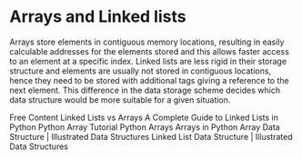 # Arrays and Linked lists

Arrays store elements in contiguous memory locations, resulting in easily calculable addresses for the elements stored and this allows faster access to an element at a specific index. Linked lists are less rigid in their storage structure and elements are usually not stored in contiguous locations, hence they need to be stored with additional tags giving a reference to the next element. This difference in the data storage scheme decides which data structure would be more suitable for a given situation.

<ResourceGroupTitle>Free Content</ResourceGroupTitle>
<BadgeLink colorScheme='yellow' badgeText='Read' href='https://www.geeksforgeeks.org/linked-list-vs-array/'>Linked Lists vs Arrays</BadgeLink>
<BadgeLink colorScheme='yellow' badgeText='Read' href='https://towardsdatascience.com/a-complete-guide-to-linked-lists-in-python-c52b6cb005'>A Complete Guide to Linked Lists in Python</BadgeLink>
<BadgeLink colorScheme='yellow' badgeText='Read' href='https://www.freecodecamp.org/news/python-array-tutorial-define-index-methods/'>Python Array Tutorial</BadgeLink>
<BadgeLink colorScheme='yellow' badgeText='Read' href='https://www.geeksforgeeks.org/python-arrays/'>Python Arrays</BadgeLink>
<BadgeLink colorScheme='yellow' badgeText='Read' href='https://www.edureka.co/blog/arrays-in-python/'>Arrays in Python</BadgeLink>
<BadgeLink colorScheme='red' badgeText='Watch' href='https://www.youtube.com/watch?v=QJNwK2uJyGs'>Array Data Structure | Illustrated Data Structures</BadgeLink>
<BadgeLink colorScheme='red' badgeText='Watch' href='https://www.youtube.com/watch?v=odW9FU8jPRQ'>Linked List Data Structure | Illustrated Data Structures</BadgeLink>




